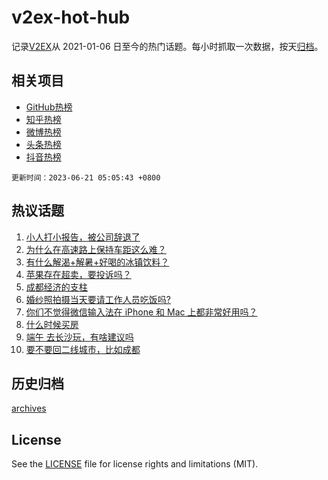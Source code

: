 # v2ex-hot-hub

 记录[V2EX](https://www.v2ex.com/)从 2021-01-06 日至今的热门话题。每小时抓取一次数据，按天[归档](archives)。
 
 ## 相关项目

- [GitHub热榜](https://github.com/lonnyzhang423/github-hot-hub)
- [知乎热榜](https://github.com/lonnyzhang423/zhihu-hot-hub)
- [微博热榜](https://github.com/lonnyzhang423/weibo-hot-hub)
- [头条热榜](https://github.com/lonnyzhang423/toutiao-hot-hub)
- [抖音热榜](https://github.com/lonnyzhang423/douyin-hot-hub)


 `更新时间：2023-06-21 05:05:43 +0800`

## 热议话题

1. [小人打小报告，被公司辞退了](https://www.v2ex.com/t/950173)
1. [为什么在高速路上保持车距这么难？](https://www.v2ex.com/t/950260)
1. [有什么解渴+解暑+好喝的冰镇饮料？](https://www.v2ex.com/t/950261)
1. [苹果存在超卖，要投诉吗？](https://www.v2ex.com/t/950232)
1. [成都经济的支柱](https://www.v2ex.com/t/950392)
1. [婚纱照拍摄当天要请工作人员吃饭吗?](https://www.v2ex.com/t/950289)
1. [你们不觉得微信输入法在 iPhone 和 Mac 上都非常好用吗？](https://www.v2ex.com/t/950337)
1. [什么时候买房](https://www.v2ex.com/t/950332)
1. [端午 去长沙玩，有啥建议吗](https://www.v2ex.com/t/950243)
1. [要不要回二线城市，比如成都](https://www.v2ex.com/t/950265)

## 历史归档

[archives](archives)

## License

See the [LICENSE](LICENSE) file for license rights and limitations (MIT).
